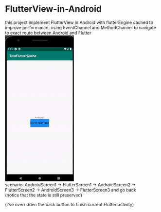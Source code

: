 # FlutterView-in-Android
this project implement FlutterView in Android with flutterEngine cached to improve performance, using EventChannel and MethodChannel to navigate to exact route between Android and Flutter<br/>
![](demo.gif)  <br/>
scenario: AndroidScreen1 -> FlutterScreen1 -> AndroidScreen2 -> FlutterScreen2 -> AndroidScreen3 -> FlutterScreen3 and go back<br/>
(notice that the state is still preserved)<br/>

(i've overridden the back button to finish current Flutter activity)